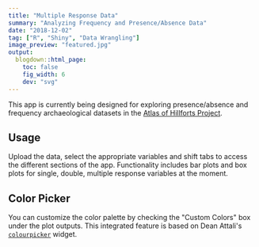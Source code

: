 ```yaml
---
title: "Multiple Response Data"
summary: "Analyzing Frequency and Presence/Absence Data"
date: "2018-12-02"
tag: ["R", "Shiny", "Data Wrangling"]
image_preview: "featured.jpg"
output:
  blogdown::html_page:
    toc: false
    fig_width: 6
    dev: "svg"
---
```


This app is currently being designed for exploring presence/absence and frequency archaeological datasets in the [Atlas of Hillforts Project](https://hillforts.arch.ox.ac.uk/).

## Usage

Upload the data, select the appropriate variables and shift tabs to access the different sections of the app. Functionality includes bar plots and box plots for single, double, multiple response variables at the moment.

## Color Picker

You can customize the color palette by checking the "Custom Colors" box under the plot outputs. This integrated feature is based on Dean Attali's [`colourpicker`](https://github.com/daattali/colourpicker) widget.

